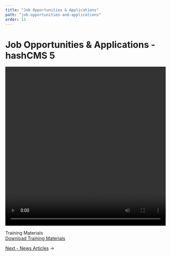 ```yaml
---
title: "Job Opportunities & Applications"
path: "job-opportunities-and-applications"
order: 13
---
```


# Job Opportunities & Applications - hashCMS 5

 <video width="100%" height="500" controls>
  <source src="https://hash-media.s3.ap-southeast-1.amazonaws.com/training_videos/hashcms5/lessons/job_opportunities.mp4" type="video/mp4">
</video> 

Training Materials </br>
[Download Training Materials](https://hash-media.s3.ap-southeast-1.amazonaws.com/localcouncil_trainings/Training+Materials.zip "Download Training Materials")

[Next - News Articles](news.md) ->